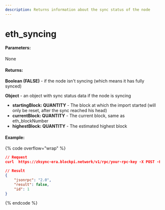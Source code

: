 ```yaml
---
description: Returns information about the sync status of the node
---
```


# eth\_syncing

#### **Parameters:**

None

#### **Returns:**

**Boolean (FALSE)** - if the node isn't syncing (which means it has fully synced)

**Object** - an object with sync status data if the node is syncing

* **startingBlock: QUANTITY** - The block at which the import started (will only be reset, after the sync reached his head)
* **currentBlock: QUANTITY** - The current block, same as eth\_blockNumber
* **highestBlock: QUANTITY** - The estimated highest block

#### Example:

{% code overflow="wrap" %}
```json
// Request
curl  https://zksync-era.blockpi.network/v1/rpc/your-rpc-key -X POST -H "Content-Type: application/json" --data '{"jsonrpc":"2.0","method":"eth_syncing","params":[],"id":1}'

// Result
{
    "jsonrpc": "2.0",
    "result": false,
    "id": 1
}
```
{% endcode %}
